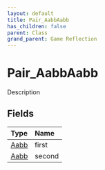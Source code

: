 ```yaml
---
layout: default
title: Pair_AabbAabb
has_children: false
parent: Class
grand_parent: Game Reflection
---
```

# Pair_AabbAabb
Description 

## Fields

| Type | Name |
|:----------|:--------------|
| [Aabb](/riftbreaker-wiki/docs/game-reflection/classes/aabb/) | first |
| [Aabb](/riftbreaker-wiki/docs/game-reflection/classes/aabb/) | second |


